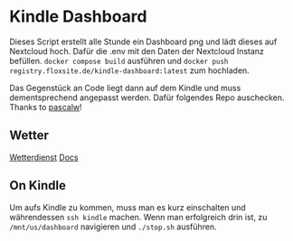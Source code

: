 # Kindle Dashboard

Dieses Script erstellt alle Stunde ein Dashboard png und lädt dieses auf Nextcloud hoch.
Dafür die .env mit den Daten der Nextcloud Instanz befüllen.
`docker compose build` ausführen und
`docker push registry.floxsite.de/kindle-dashboard:latest` zum hochladen.

Das Gegenstück an Code liegt dann auf dem Kindle und muss dementsprechend angepasst werden.
Dafür folgendes Repo auschecken.
Thanks to [pascalw](https://github.com/pascalw/kindle-dash)!

## Wetter

[Wetterdienst](https://github.com/earthobservations/wetterdienst)
[Docs](https://wetterdienst.readthedocs.io/en/latest/data/provider/dwd/mosmix/hourly.html)

## On Kindle

Um aufs Kindle zu kommen, muss man es kurz einschalten und währendessen `ssh kindle` machen.
Wenn man erfolgreich drin ist, zu `/mnt/us/dashboard` navigieren und `./stop.sh` ausführen.
